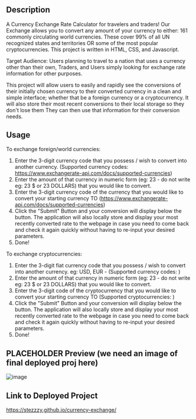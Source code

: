 # <Currency-Exchange-Rate-Calculator>

## Description

A Currency Exchange Rate Calculator for travelers and traders! Our Exchange allows you to convert any amount of your currency to either: 161 commonly circulating world currencies. These cover 99% of all UN recognized states and territories OR some of the most popular cryptocurrencies. This project is written in HTML, CSS, and Javascript. 
  
Target Audience: Users planning to travel to a nation that uses a currency other than their own, Traders, and Users simply looking for exchange rate information for other purposes.

This project will allow users to easily and rapidly see the conversions of their initially chosen currency to their converted currency in a clean and simple interface; whether that be a foreign currency or a cryptocurrency. It will also store their most recent conversions to their local storage so they don't lose them They can then use that information for their conversion needs.

## Usage

To exchange foreign/world currencies:

1. Enter the 3-digit currency code that you possess / wish to convert into another currency. (Supported currency codes: https://www.exchangerate-api.com/docs/supported-currencies)
2. Enter the amount of that currency in numeric form (eg: 23  - do not write eg: 23 $ or 23 DOLLARS) that you would like to convert.
3. Enter the 3-digit currency code of the currency that you would like to convert your starting currency TO (https://www.exchangerate-api.com/docs/supported-currencies)
4. Click the "Submit" Button and your conversion will display below the button. The application will also locally store and display your most recently converted rate to the webpage in case you need to come back and check it again quickly without having to re-input your desired parameters.
5. Done!

To exchange cryptocurrencies:
1. Enter the 3-digit fiat currency code that you possess / wish to convert into another currency. eg: USD, EUR - (Supported currency codes: )
2. Enter the amount of that currency in numeric form (eg: 23  - do not write eg: 23 $ or 23 DOLLARS) that you would like to convert.
3. Enter the 3-digit code of the cryptocurrency that you would like to convert your starting currency TO (Supported cryptocurrencies: )
4. Click the "Submit" Button and your conversion will display below the button. The application will also locally store and display your most recently converted rate to the webpage in case you need to come back and check it again quickly without having to re-input your desired parameters.
5. Done!


## PLACEHOLDER Preview (we need an image of final deployed proj here)
  
![image](https://user-images.githubusercontent.com/90112060/186310534-ca4dac4d-0124-4228-87bc-99dee9674c57.png)


## Link to Deployed Project

https://stezzzy.github.io/currency-exchange/

